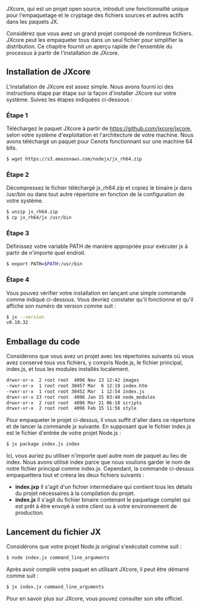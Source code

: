 JXcore, qui est un projet open source, introduit une fonctionnalité unique pour l'empaquetage et le cryptage des fichiers sources et autres actifs dans les paquets JX.

Considérez que vous avez un grand projet composé de nombreux fichiers. JXcore peut les empaqueter tous dans un seul fichier pour simplifier la distribution. Ce chapitre fournit un aperçu rapide de l'ensemble du processus à partir de l'installation de JXcore.

## Installation de JXcore

L'installation de JXcore est assez simple. Nous avons fourni ici des instructions étape par étape sur la façon d'installer JXcore sur votre système. Suivez les étapes indiquées ci-dessous :

### Étape 1

Téléchargez le paquet JXcore à partir de <a href="https://github.com/jxcore/jxcore" title="paquet JXcore" target="_blank">https://github.com/jxcore/jxcore</a>, selon votre système d'exploitation et l'architecture de votre machine. Nous avons téléchargé un paquet pour Cenots fonctionnant sur une machine 64 bits.

```bash
$ wget https://s3.amazonaws.com/nodejx/jx_rh64.zip
```

### Étape 2

Décompressez le fichier téléchargé jx_rh64.zip et copiez le binaire jx dans /usr/bin ou dans tout autre répertoire en fonction de la configuration de votre système.

```bash
$ unzip jx_rh64.zip
$ cp jx_rh64/jx /usr/bin
```

### Étape 3

Définissez votre variable PATH de manière appropriée pour exécuter jx à partir de n'importe quel endroit.

```bash
$ export PATH=$PATH:/usr/bin
```

### Étape 4

Vous pouvez vérifier votre installation en lançant une simple commande comme indiqué ci-dessous. Vous devriez constater qu'il fonctionne et qu'il affiche son numéro de version comme suit :

```bash
$ jx --version
v0.10.32
```

## Emballage du code

Considérons que vous avez un projet avec les répertoires suivants où vous avez conservé tous vos fichiers, y compris Node.js, le fichier principal, index.js, et tous les modules installés localement.

```bash
drwxr-xr-x  2 root root  4096 Nov 13 12:42 images
-rwxr-xr-x  1 root root 30457 Mar  6 12:19 index.htm
-rwxr-xr-x  1 root root 30452 Mar  1 12:54 index.js
drwxr-xr-x 23 root root  4096 Jan 15 03:48 node_modules
drwxr-xr-x  2 root root  4096 Mar 21 06:10 scripts
drwxr-xr-x  2 root root  4096 Feb 15 11:56 style
```

Pour empaqueter le projet ci-dessus, il vous suffit d'aller dans ce répertoire et de lancer la commande jx suivante. En supposant que le fichier index.js est le fichier d'entrée de votre projet Node.js :

```bash
$ jx package index.js index
```

Ici, vous auriez pu utiliser n'importe quel autre nom de paquet au lieu de index. Nous avons utilisé index parce que nous voulions garder le nom de notre fichier principal comme index.jx. Cependant, la commande ci-dessus empaquettera tout et créera les deux fichiers suivants :

- **index.jxp** Il s'agit d'un fichier intermédiaire qui contient tous les détails du projet nécessaires à la compilation du projet.
- **index.jx** Il s'agit du fichier binaire contenant le paquetage complet qui est prêt à être envoyé à votre client ou à votre environnement de production.

## Lancement du fichier JX

Considérons que votre projet Node.js original s'exécutait comme suit :

```bash
$ node index.js command_line_arguments
```

Après avoir compilé votre paquet en utilisant JXcore, il peut être démarré comme suit :

```bash
$ jx index.jx command_line_arguments
```

Pour en savoir plus sur JXcore, vous pouvez consulter son site officiel.